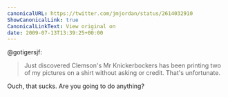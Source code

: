 ```yaml
---
canonicalURL: https://twitter.com/jmjordan/status/2614032910
ShowCanonicalLink: true
CanonicalLinkText: View original on
date: 2009-07-13T13:39:25+00:00
---
```

@gotigersjf:

> Just discovered Clemson's Mr Knickerbockers has been printing two of my pictures on a shirt without asking or credit. That's unfortunate.

Ouch, that sucks. Are you going to do anything?